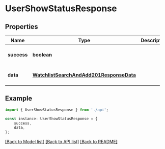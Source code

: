 # UserShowStatusResponse


## Properties

Name | Type | Description | Notes
------------ | ------------- | ------------- | -------------
**success** | **boolean** |  | [optional] [default to undefined]
**data** | [**WatchlistSearchAndAdd201ResponseData**](WatchlistSearchAndAdd201ResponseData.md) |  | [optional] [default to undefined]

## Example

```typescript
import { UserShowStatusResponse } from './api';

const instance: UserShowStatusResponse = {
    success,
    data,
};
```

[[Back to Model list]](../README.md#documentation-for-models) [[Back to API list]](../README.md#documentation-for-api-endpoints) [[Back to README]](../README.md)
